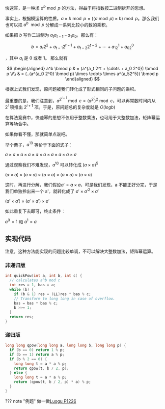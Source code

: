 快速幂，是一种求 $a^b \bmod p$ 的方法，得益于将指数按二进制拆开的思想。

事实上，根据模运算的性质，$a \times b \bmod p = ((a \bmod p) \times b) \bmod p$。那么我们也可以把 $a^b \mod p$ 分解成一系列比较小的数的乘积。

如果把 $b$ 写作二进制为 $a_ta_{t-1} \cdots a_1a_0$，那么有：

$$
b = a_t2^2 + a_{t-1}2^{t-1} + a_{t-2}2^{t-2} + \cdots + a_12^1 + a_02^0
$$

，其中 $a_i$ 是 0 或者 1。
那么就有

$$
\begin{aligned}
a^b \bmod p & = (a^{a_t 2^t + \cdots + a_0 2^0}) \bmod p \\\\
& = (..(a^{a_0 2^0} \bmod p) \times \cdots \times a^{a_52^5}) \bmod p
\end{aligned}
$$

根据上式我们发现，原问题被我们转化成了形式相同的子问题的乘积。

最重要的是，我们注意到，$a^{2^{i+1}} \bmod c = (a^{2^i})^2 \bmod c$，可以再常数时间内从 $2^i$ 项推出 $2^{i+1}$ 项。于是，原问题总的复杂度就是 $O(logb)$

在算法竞赛中，快速幂的思想不仅用于整数乘法，也可用于大整数加法，矩阵幂运算等场合中。

如果你看不懂，那就简单点说吧。

举个栗子，$a^{10}$ 等价于下面的式子：

$a \times a \times a \times a \times a \times a \times a \times a \times a \times a$

通过观察我们不难发现，$a^{10}$ 可以转化成 $(a \times a)^{5}$

$\left(a \times a \right) \times\left(a \times a \right) \times \left(a \times a \right) \times \left(a \times a \right) \times \left(a \times a \right)$

这时，再进行分解，我们假设$a' =a \times a$，可是我们发现，a 不能正好分完，于是我们单独拎出来一个 a'，就转化成了 ${a' \times a' }^{2} \times a'$

$\left (a' \times a'\right) \times\left (a' \times a'\right) \times a'$

如此重复下去即可，终止条件：

$a^0=1$ 和 $a^1=a$

## 实现代码

注意，这种方法能实现的问题比较单调，不可以解决大整数加法，矩阵幂运算。

### 非递归版

```c++
int quickPow(int a, int b, int c) {
  // calculates a^b mod c
  int res = 1, bas = a;
  while (b) {
    if (b & 1) res = (LL)res * bas % c;
    // Transform to long long in case of overflow.
    bas = bas * bas % c;
    b >>= 1;
  }
  return res;
}
```

### 递归版

```c++
long long qpow(long long a, long long b, long long p) {
  if (b == 0) return 1 % p;
  if (b == 1) return a % p;
  if (b % 2 == 0) {
    long long t = a * a % p;
    return qpow(t, b / 2, p);
  } else {
    long long t = a * a % p;
    return (qpow(t, b / 2, p) * a) % p;
  }
}
```

??? note "例题"
    做一做[Luogu P1226](https://www.luogu.org/problemnew/show/P1226)
